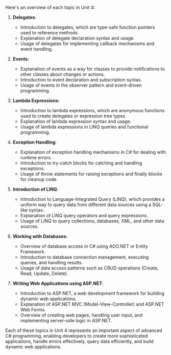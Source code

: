 Here's an overview of each topic in Unit 4:

1. **Delegates**:
   - Introduction to delegates, which are type-safe function pointers used to reference methods.
   - Explanation of delegate declaration syntax and usage.
   - Usage of delegates for implementing callback mechanisms and event handling.

2. **Events**:
   - Explanation of events as a way for classes to provide notifications to other classes about changes or actions.
   - Introduction to event declaration and subscription syntax.
   - Usage of events in the observer pattern and event-driven programming.

3. **Lambda Expressions**:
   - Introduction to lambda expressions, which are anonymous functions used to create delegates or expression tree types.
   - Explanation of lambda expression syntax and usage.
   - Usage of lambda expressions in LINQ queries and functional programming.

4. **Exception Handling**:
   - Explanation of exception handling mechanisms in C# for dealing with runtime errors.
   - Introduction to try-catch blocks for catching and handling exceptions.
   - Usage of throw statements for raising exceptions and finally blocks for cleanup code.

5. **Introduction of LINQ**:
   - Introduction to Language-Integrated Query (LINQ), which provides a uniform way to query data from different data sources using a SQL-like syntax.
   - Explanation of LINQ query operators and query expressions.
   - Usage of LINQ to query collections, databases, XML, and other data sources.

6. **Working with Databases**:
   - Overview of database access in C# using ADO.NET or Entity Framework.
   - Introduction to database connection management, executing queries, and handling results.
   - Usage of data access patterns such as CRUD operations (Create, Read, Update, Delete).

7. **Writing Web Applications using ASP.NET**:
   - Introduction to ASP.NET, a web development framework for building dynamic web applications.
   - Explanation of ASP.NET MVC (Model-View-Controller) and ASP.NET Web Forms.
   - Overview of creating web pages, handling user input, and implementing server-side logic in ASP.NET.

Each of these topics in Unit 4 represents an important aspect of advanced C# programming, enabling developers to create more sophisticated applications, handle errors effectively, query data efficiently, and build dynamic web applications.